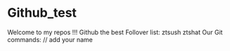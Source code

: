 # Github_test
Welcome to my repos !!!
Github the best
Follover list:
	ztsush
	ztshat
Our Git commands:
// add your name
